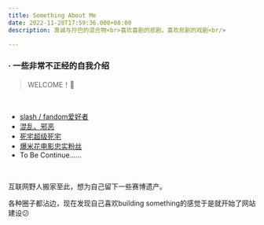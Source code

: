```yaml
---
title: Something About Me
date: 2022-11-28T17:59:36.000+08:00
description: 真诚与拧巴的混合物<br>喜欢喜剧的悲剧，喜欢悲剧的戏剧<br/>

---
```

### · 一些非常不正经的自我介绍

> WELCOME！🤪

<br>

* <u>slash / fandom爱好者</u>
* <u>混乱、邪恶</u>
* <u>死宅超级死宅</u>
* <u>爆米花电影忠实粉丝</u>
* To Be Continue......

<br/>

互联网野人搬家至此，想为自己留下一些赛博遗产。

各种圈子都沾边，现在发现自己喜欢building something的感觉于是就开始了网站建设😕
